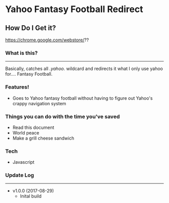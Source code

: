 # Yahoo Fantasy Football Redirect

How Do I Get it?
------
https://chrome.google.com/webstore/??

### What is this?
------
Basically, catches all *.yahoo.* wildcard and redirects it what I only use yahoo for.... Fantasy Football.

### Features!
  - Goes to Yahoo fantasy football without having to figure out Yahoo's crappy navigation system

### Things you can do with the time you've saved
- Read this document
- World peace
- Make a grill cheese sandwich

### Tech

- Javascript

### Update Log
------
* v1.0.0 (2017-08-29)
  * Inital build
